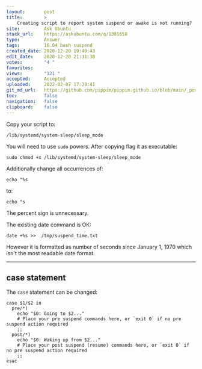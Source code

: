 ```yaml
---
layout:       post
title:        >
    Creating script to report system suspend or awake is not running?
site:         Ask Ubuntu
stack_url:    https://askubuntu.com/q/1301658
type:         Answer
tags:         16.04 bash suspend
created_date: 2020-12-20 19:49:43
edit_date:    2020-12-20 21:31:38
votes:        "4 "
favorites:    
views:        "121 "
accepted:     Accepted
uploaded:     2022-02-07 17:28:41
git_md_url:   https://github.com/pippim/pippim.github.io/blob/main/_posts/2020/2020-12-20-Creating-script-to-report-system-suspend-or-awake-is-not-running_.md
toc:          false
navigation:   false
clipboard:    false
---
```


Copy your script to:

``` 
/lib/systemd/system-sleep/sleep_mode
```

You will need to use `sudo` powers. After copying flag it as executable:

``` 
sudo chmod +x /lib/systemd/system-sleep/sleep_mode
```

Additionally change all occurrences of:

``` 
echo "%s
```

to:

``` 
echo "s
```

The percent sign is unnecessary.

The existing date command is OK:

``` 
date +%s >>  /tmp/suspend_time.txt
```

However it is formatted as number of seconds since January 1, 1970 which isn't the most readable date format.


----------

## case statement

The `case` statement can be changed:

``` 
case $1/$2 in
  pre/*)
    echo "$0: Going to $2..."
    # Place your pre suspend commands here, or `exit 0` if no pre suspend action required
    ;;
  post/*)
    echo "$0: Waking up from $2..."
    # Place your post suspend (resume) commands here, or `exit 0` if no pre suspend action required
    ;;
esac
```
